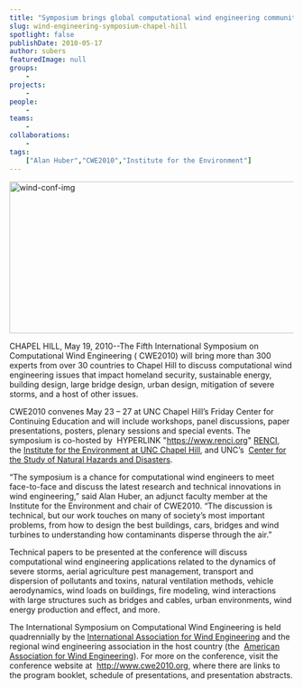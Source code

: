 ```yaml
---
title: "Symposium brings global computational wind engineering community to Chapel Hill"
slug: wind-engineering-symposium-chapel-hill
spotlight: false
publishDate: 2010-05-17
author: subers
featuredImage: null
groups:
    - 
projects:
    - 
people:
    - 
teams: 
    - 
collaborations:
    - 
tags:
    ["Alan Huber","CWE2010","Institute for the Environment"]
---
```

<img class="alignnone size-full wp-image-3948" title="wind-conf-img" src="https://www.renci.org/wp-content/uploads/2009/08/wind-conf-img.jpg" alt="wind-conf-img" width="630" height="269" />

CHAPEL HILL, May 19, 2010--The Fifth International Symposium on Computational Wind Engineering ( CWE2010) will bring more than 300 experts from over 30 countries to Chapel Hill to discuss computational wind engineering issues that impact homeland security, sustainable energy, building design, large bridge design, urban design, mitigation of severe storms, and a host of other issues.<!--more-->

CWE2010 convenes May 23 – 27 at UNC Chapel Hill’s Friday Center for Continuing Education and will include workshops, panel discussions, paper presentations, posters, plenary sessions and special events. The symposium is co-hosted by  HYPERLINK "https://www.renci.org" <a href="https://www.renci.org">RENCI</a>, the <a href="http://www.ie.unc.edu" target="_blank">Institute for the Environment at UNC Chapel Hill</a>, and UNC’s  <a href="http://hazardscenter.unc.edu/" target="_blank">Center for the Study of Natural Hazards and Disasters</a>.

“The symposium is a chance for computational wind engineers to meet face-to-face and discuss the latest research and technical innovations in wind engineering,” said Alan Huber, an adjunct faculty member at the Institute for the Environment and chair of CWE2010. “The discussion is technical, but our work touches on many of society’s most important problems, from how to design the best buildings, cars, bridges and wind turbines to understanding how contaminants disperse through the air.”

Technical papers to be presented at the conference will discuss computational wind engineering applications related to the dynamics of severe storms, aerial agriculture pest management, transport and dispersion of pollutants and toxins, natural ventilation methods, vehicle aerodynamics, wind loads on buildings, fire modeling, wind interactions with large structures such as bridges and cables, urban environments, wind energy production and effect, and more.

The International Symposium on Computational Wind Engineering is held quadrennially by the <a href="http://www.iawe.org/" target="_blank">International Association for Wind Engineering</a> and the regional wind engineering association in the host country (the  <a href="http://www.aawe.org/" target="_blank">American Association for Wind Engineering</a>). For more on the conference, visit the conference website at  http://www.cwe2010.org, where there are links to the program booklet, schedule of presentations, and presentation abstracts.
